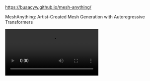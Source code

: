 https://buaacyw.github.io/mesh-anything/

MeshAnything:
Artist-Created Mesh Generation
with Autoregressive Transformers

![](_asset/Screen_Recording_20240621_080930_Kiwi%20Browser.mp4)